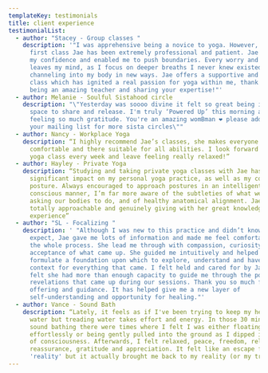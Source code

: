 ```yaml
---
templateKey: testimonials
title: client experience
testimonialList:
  - author: "Stacey - Group classes "
    description: '"I was apprehensive being a novice to yoga. However, from my very
      first class Jae has been extremely professional and patient. Jae has built
      my confidence and enabled me to push boundaries. Every worry and concern
      leaves my mind, as I focus on deeper breaths I never knew existed and
      channeling into my body in new ways. Jae offers a supportive and spiritual
      class which has ignited a real passion for yoga within me, thank you for
      being an amazing teacher and sharing your expertise!"'
  - author: Melanie - Soulful Sistahood circle
    description: "\"Yesterday was soooo divine it felt so great being in a safe
      space to share and release. I'm truly ‘Powered Up’ this morning and
      feeling so much gratitude. You're an amazing womBman ❤ please add me to
      your mailing list for more sista circles\""
  - author: Nancy - Workplace Yoga
    description: “I highly recommend Jae’s classes, she makes everyone feel
      comfortable and there suitable for all abilities. I look forward to my
      yoga class every week and leave feeling really relaxed!”
  - author: Hayley - Private Yoga
    description: “Studying and taking private yoga classes with Jae has had a
      significant impact on my personal yoga practice, as well as my core
      posture. Always encouraged to approach postures in an intelligent,
      conscious manner, I’m far more aware of the subtleties of what we’re
      asking our bodies to do, and of healthy anatomical alignment. Jae is also
      totally approachable and genuinely giving with her great knowledge and
      experience”
  - author: "SL - Focalizing "
    description: ' "Although I was new to this practice and didn’t know what to
      expect, Jae gave me lots of information and made me feel comfortable with
      the whole process. She lead me through with compassion, curiosity and
      acceptance of what came up. She guided me intuitively and helped me
      formulate a foundation upon which to explore, understand and have a
      context for everything that came. I felt held and cared for by Jae and
      felt she had more than enough capacity to guide me through the powerful
      revelations that came up during our sessions. Thank you so much for your
      offering and guidance. It has helped give me a new layer of
      self-understanding and opportunity for healing."'
  - author: Vance - Sound Bath
    description: “Lately, it feels as if I've been trying to keep my head above
      water but treading water takes effort and energy. In those 30 minutes of
      sound bathing there were times where I felt I was either floating
      effortlessly or being gently pulled into the ground as I dipped in and out
      of consciousness. Afterwards, I felt relaxed, peace, freedom, relief,
      reassurance, gratitude and appreciation. It felt like an escape from
      'reality' but it actually brought me back to my reality (or my truth).”
---
```

